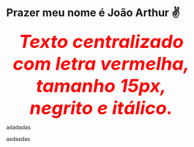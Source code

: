 ##  <h1 aling = "center"> Prazer meu nome é João Arthur ✌ </h1> 

<center><font color="red" size="15px"><b><i>Texto centralizado com letra vermelha, tamanho 15px, negrito e itálico.</i></b></font></center>



adadadas

asdasdas

<!--
**joaoangnes/joaoangnes** is a ✨ _special_ ✨ repository because its `README.md` (this file) appears on your GitHub profile.

Here are some ideas to get you started:

- 🔭 I’m currently working on ...
- 🌱 I’m currently learning ...
- 👯 I’m looking to collaborate on ...
- 🤔 I’m looking for help with ...
- 💬 Ask me about ...
- 📫 How to reach me: ...
- 😄 Pronouns: ...
- ⚡ Fun fact: ...
-->
